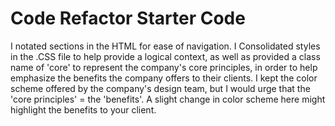 # Code Refactor Starter Code
I notated sections in the HTML for ease of navigation.
I Consolidated styles in the .CSS file to help provide a logical context, as well as provided a class name of 'core' to represent the company's core principles, in order to help emphasize the benefits the company offers to their clients. I kept the color scheme offered by the company's design team, but I would urge that the 'core principles' = the 'benefits'. A slight change in color scheme here might highlight the benefits to your client.